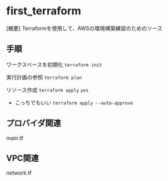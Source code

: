# first_terraform
[概要]
Terraformを使用して、AWSの環境構築練習のためのソース

## 手順
ワークスペースを初期化
`terraform init`

実行計画の参照
`terraform plan`

リソース作成
`terraform apply`
`yes`
- こっちでもいい
`terraform apply --auto-approve`
## プロバイダ関連
main.tf
## VPC関連
network.tf